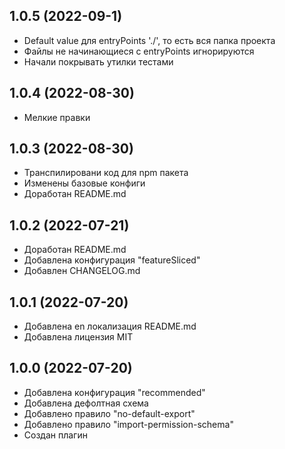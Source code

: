 ## 1.0.5 (2022-09-1)

- Default value для entryPoints './', то есть вся папка проекта
- Файлы не начинающиеся с entryPoints игнорируются
- Начали покрывать утилки тестами

## 1.0.4 (2022-08-30)

- Мелкие правки

## 1.0.3 (2022-08-30)

- Транспилировани код для npm пакета
- Изменены базовые конфиги
- Доработан README.md

## 1.0.2 (2022-07-21)

- Доработан README.md
- Добавлена конфигурация "featureSliced"
- Добавлен CHANGELOG.md

## 1.0.1 (2022-07-20)

- Добавлена en локализация README.md
- Добавлена лицензия MIT

## 1.0.0 (2022-07-20)

- Добавлена конфигурация "recommended"
- Добавлена дефолтная схема
- Добавлено правило "no-default-export"
- Добавлено правило "import-permission-schema"
- Создан плагин
